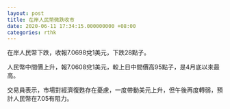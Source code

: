 ```yaml
---
layout: post
title: 在岸人民幣微跌收市
date: 2020-06-11 17:34:15.000000000 +08:00
categories: rthk
---
```


在岸人民幣下跌，收報7.0698兌1美元，下跌28點子。

人民幣中間價上升，報7.0608兌1美元，較上日中間價高95點子，是4月底以來最高。

交易員表示，市場對經濟復甦存在憂慮，一度帶動美元上升，但午後再度轉弱，預計人民幣在7.05有阻力。
